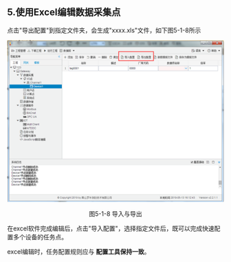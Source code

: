## 5.使用Excel编辑数据采集点

点击"导出配置"到指定文件夹，会生成"xxxx.xls"文件，如下图5-1-8所示

![1557128472581](../../assets/导入与导出.png)

<center>图5-1-8 导入与导出</center>

在excel软件完成编辑后，点击"导入配置"，选择指定文件后，既可以完成快速配置多个设备的任务点。

excel编辑时，任务配置规则应与 **配置工具保持一致**。

